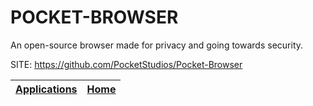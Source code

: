 # POCKET-BROWSER
 
 An open-source browser made for privacy and going towards security.
 
 SITE: https://github.com/PocketStudios/Pocket-Browser

 | [Applications](https://portable-linux-apps.github.io/apps.html) | [Home](https://portable-linux-apps.github.io)
 | --- | --- |
